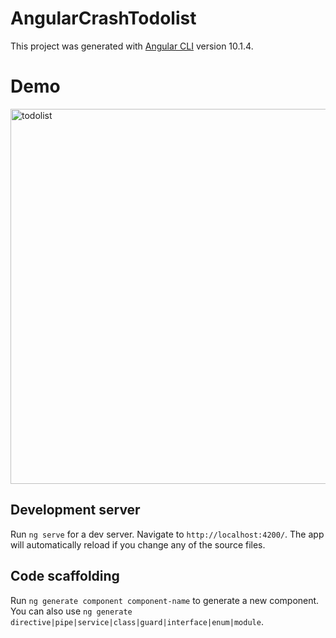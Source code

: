# AngularCrashTodolist

This project was generated with [Angular CLI](https://github.com/angular/angular-cli) version 10.1.4.

# Demo

<img src="https://raw.githubusercontent.com/biacoelho/angular-todolist/master/todolist_img.png" alt="todolist" width="600">

## Development server

Run `ng serve` for a dev server. Navigate to `http://localhost:4200/`. The app will automatically reload if you change any of the source files.

## Code scaffolding

Run `ng generate component component-name` to generate a new component. You can also use `ng generate directive|pipe|service|class|guard|interface|enum|module`.


